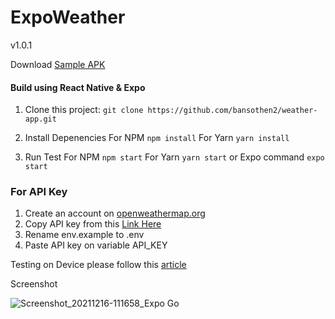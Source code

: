 # ExpoWeather
v1.0.1

Download [Sample APK](https://exp-shell-app-assets.s3.us-west-1.amazonaws.com/android/%40bansothen/expoweather-664b284d54e0463c8c52588833d5ccd5-signed.apk)

#### Build using React Native & Expo

1. Clone this project:
```git clone https://github.com/bansothen2/weather-app.git```

2. Install Depenencies
For NPM
```npm install```
For Yarn
```yarn install```

3. Run Test
For NPM
```npm start```
For Yarn
```yarn start```
or Expo command
```expo start```

### For API Key
1. Create an account on [openweathermap.org](https://home.openweathermap.org/users/sign_up)
2. Copy API key from this [Link Here](https://home.openweathermap.org/api_keys)
3. Rename env.example to .env
4. Paste API key on variable API_KEY

Testing on Device please follow this [article](https://medium.com/@webcore1/how-run-expo-for-react-native-on-your-ios-device-and-first-impressions-49882c38763d)

Screenshot

![Screenshot_20211216-111658_Expo Go](https://user-images.githubusercontent.com/67461012/146307598-df00b3a5-1656-4469-b2c6-d88cb94f2d80.jpg)
